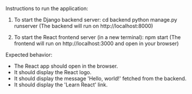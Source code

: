 Instructions to run the application:
1. To start the Django backend server:
   cd backend
   python manage.py runserver
   (The backend will run on http://localhost:8000)

2. To start the React frontend server (in a new terminal):
   npm start
   (The frontend will run on http://localhost:3000 and open in your browser)

Expected behavior:
- The React app should open in the browser.
- It should display the React logo.
- It should display the message 'Hello, world!' fetched from the backend.
- It should display the 'Learn React' link.
